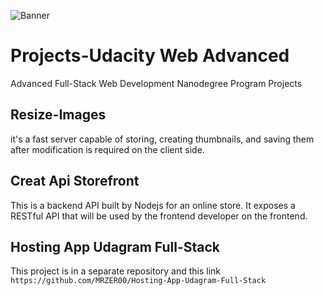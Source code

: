 ![Banner](https://courseclub.me/wp-content/uploads/2018/08/65656.jpg)

# Projects-Udacity Web Advanced
 Advanced Full-Stack Web Development Nanodegree Program Projects
 
## Resize-Images
it's a fast server capable of storing, creating thumbnails, and saving them after modification is required on the client side.

## Creat Api Storefront
This is a backend API built by Nodejs for an online store. It exposes a RESTful API that will be used by the frontend developer on the frontend.

## Hosting App Udagram Full-Stack
This project is in a separate repository and this link
` https://github.com/MRZER00/Hosting-App-Udagram-Full-Stack `
